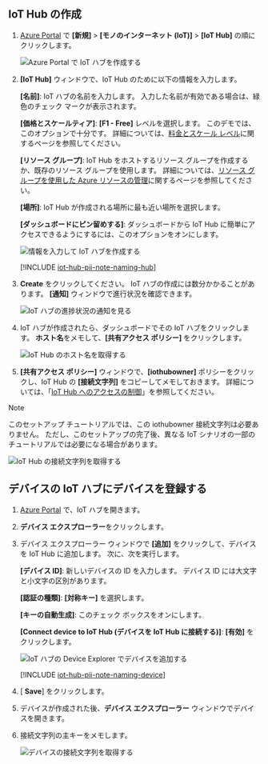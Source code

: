 ## <a name="create-an-iot-hub"></a>IoT Hub の作成

1. [Azure Portal](https://portal.azure.com/) で **[新規]** > **[モノのインターネット (IoT)]** > **[IoT Hub]** の順にクリックします。

   ![Azure Portal で IoT ハブを作成する](../articles/iot-hub/media/iot-hub-create-hub-and-device/1_create-azure-iot-hub-portal.png)
2. **[IoT Hub]** ウィンドウで、IoT Hub のために以下の情報を入力します。

     **[名前]**: IoT ハブの名前を入力します。 入力した名前が有効である場合は、緑色のチェック マークが表示されます。

     **[価格とスケールティア]**: **[F1 - Free]** レベルを選択します。 このデモでは、このオプションで十分です。 詳細については、[料金とスケール レベル](https://azure.microsoft.com/pricing/details/iot-hub/)に関するページを参照してください。

     **[リソース グループ]**: IoT Hub をホストするリソース グループを作成するか、既存のリソース グループを使用します。 詳細については、[リソース グループを使用した Azure リソースの管理](../articles/azure-resource-manager/resource-group-portal.md)に関するページを参照してください。

     **[場所]**: IoT Hub が作成される場所に最も近い場所を選択します。

     **[ダッシュボードにピン留めする]**: ダッシュボードから IoT Hub に簡単にアクセスできるようにするには、このオプションをオンにします。

   ![情報を入力して IoT ハブを作成する](../articles/iot-hub/media/iot-hub-create-hub-and-device/2_fill-in-fields-for-azure-iot-hub-portal.png)

   [!INCLUDE [iot-hub-pii-note-naming-hub](iot-hub-pii-note-naming-hub.md)]

3. **Create** をクリックしてください。 IoT ハブの作成には数分かかることがあります。 **[通知]** ウィンドウで進行状況を確認できます。

   ![IoT ハブの進捗状況の通知を見る](../articles/iot-hub/media/iot-hub-create-hub-and-device/3_notification-azure-iot-hub-creation-progress-portal.png)

4. IoT ハブが作成されたら、ダッシュボードでその IoT ハブをクリックします。 **ホスト名**をメモして、**[共有アクセス ポリシー]** をクリックします。

   ![IoT Hub のホスト名を取得する](../articles/iot-hub/media/iot-hub-create-hub-and-device/4_get-azure-iot-hub-hostname-portal.png)

5. **[共有アクセス ポリシー]** ウィンドウで、**[iothubowner]** ポリシーをクリックし、IoT Hub の **[接続文字列]** をコピーしてメモしておきます。 詳細については、「[IoT Hub へのアクセスの制御](../articles/iot-hub/iot-hub-devguide-security.md)」を参照してください。

> [!NOTE] 
このセットアップ チュートリアルでは、この iothubowner 接続文字列は必要ありません。 ただし、このセットアップの完了後、異なる IoT シナリオの一部のチュートリアルでは必要になる場合があります。

   ![IoT Hub の接続文字列を取得する](../articles/iot-hub/media/iot-hub-create-hub-and-device/5_get-azure-iot-hub-connection-string-portal.png)

## <a name="register-a-device-in-the-iot-hub-for-your-device"></a>デバイスの IoT ハブにデバイスを登録する

1. [Azure Portal](https://portal.azure.com/) で、IoT ハブを開きます。

2. **デバイス エクスプローラー**をクリックします。
3. デバイス エクスプローラー ウィンドウで **[追加]** をクリックして、デバイスを IoT Hub に追加します。 次に、次を実行します。

   **[デバイス ID]**: 新しいデバイスの ID を入力します。 デバイス ID には大文字と小文字の区別があります。

   **[認証の種類]**: **[対称キー]** を選択します。

   **[キーの自動生成]**: このチェック ボックスをオンにします。

   **[Connect device to IoT Hub (デバイスを IoT Hub に接続する)]**: **[有効]** をクリックします。

   ![IoT ハブの Device Explorer でデバイスを追加する](../articles/iot-hub/media/iot-hub-create-hub-and-device/6_add-device-in-azure-iot-hub-device-explorer-portal.png)

   [!INCLUDE [iot-hub-pii-note-naming-device](iot-hub-pii-note-naming-device.md)]

4. [ **Save**] をクリックします。
5. デバイスが作成された後、**デバイス エクスプローラー** ウィンドウでデバイスを開きます。
6. 接続文字列の主キーをメモします。

   ![デバイスの接続文字列を取得する](../articles/iot-hub/media/iot-hub-create-hub-and-device/7_get-device-connection-string-in-device-explorer-portal.png)

